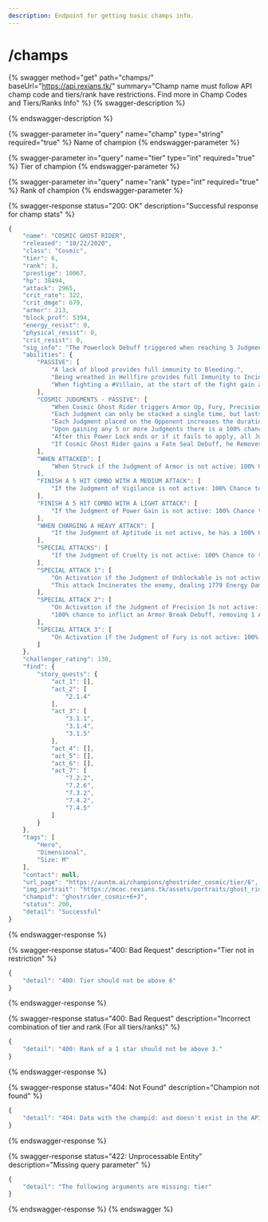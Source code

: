 ```yaml
---
description: Endpoint for getting basic champs info.
---
```


# /champs

{% swagger method="get" path="champs/" baseUrl="https://api.rexians.tk/" summary="Champ name must follow API champ code and tiers/rank have restrictions. Find more in Champ Codes and Tiers/Ranks Info" %}
{% swagger-description %}

{% endswagger-description %}

{% swagger-parameter in="query" name="champ" type="string" required="true" %}
Name of champion
{% endswagger-parameter %}

{% swagger-parameter in="query" name="tier" type="int" required="true" %}
Tier of champion
{% endswagger-parameter %}

{% swagger-parameter in="query" name="rank" type="int" required="true" %}
Rank of champion
{% endswagger-parameter %}

{% swagger-response status="200: OK" description="Successful response for champ stats" %}
```javascript
{
    "name": "COSMIC GHOST RIDER",
    "released": "10/22/2020",
    "class": "Cosmic",
    "tier": 6,
    "rank": 3,
    "prestige": 10067,
    "hp": 38494,
    "attack": 2965,
    "crit_rate": 322,
    "crit_dmge": 679,
    "armor": 213,
    "block_prof": 5394,
    "energy_resist": 0,
    "physical_resist": 0,
    "crit_resist": 0,
    "sig_info": "The Powerlock Debuff triggered when reaching 5 Judgments is upgraded to a Damnation Debuff dealing 1571.89 to 3708.25 damage over 6 seconds. Opponents under Damnation are also Power Locked, Heal Blocked, and Fate Sealed, all of which are unaffected by Ability Accuracy modifications.",
    "abilities": {
        "PASSIVE": [
            "A lack of blood provides full immunity to Bleeding.",
            "Being wreathed in Hellfire provides full Immunity to Incinerate",
            "When fighting a #Villain, at the start of the fight gain a 100% Chance to place an indefinite Armor Break Debuff on the Opponent reducing their Armor Rating by 716.67, and removing an active Armor Up Buff."
        ],
        "COSMIC JUDGMENTS - PASSIVE": [
            "When Cosmic Ghost Rider triggers Armor Up, Fury, Precision, Cruelty, Power Gain, Unblockable, Vigilance, or Aptitude Buffs he also has a 100% chance to place a corresponding Judgment on his Opponent.",
            "Each Judgment can only be stacked a single time, but lasts indefinitely.",
            "Each Judgment placed on the Opponent increases the duration of any Buff Triggered on Cosmic Ghost Rider by 20%. While you have 5 Judgments in place, this bonus is doubled.",
            "Upon gaining any 5 or more Judgments there is a 100% chance to place a Power Lock Debuff on the Opponent for 6 seconds.",
            "After this Power Lock ends or if it fails to apply, all Judgments on the Opponent have a 100% chance to be converted into to Armor Break Debuffs, each reducing Armor Rating by 537.5 for 10 seconds, and removing an Armor Up Buff.",
            "If Cosmic Ghost Rider gains a Fate Seal Debuff, he Removes all of his Judgments, and he cannot trigger new ones until it ends."
        ],
        "WHEN ATTACKED": [
            "When Struck if the Judgment of Armor is not active: 100% Chance to trigger an Armor Up Buff granting +921.43 Armor for 10 seconds."
        ],
        "FINISH A 5 HIT COMBO WITH A MEDIUM ATTACK": [
            "If the Judgment of Vigilance is not active: 100% Chance to trigger a Vigilance Buff, preventing your attacks from Missing for 10 seconds."
        ],
        "FINISH A 5 HIT COMBO WITH A LIGHT ATTACK": [
            "If the Judgment of Power Gain is not active: 100% Chance to trigger a Power Gain Buff, granting 75% of a Bar of Power over 1.25 seconds."
        ],
        "WHEN CHARGING A HEAVY ATTACK": [
            "If the Judgment of Aptitude is not active, he has a 100% Chance to trigger an Aptitude Buff increasing the potency of any Armor Up, Fury, Cruelty, and Precision Buffs triggered by 50% for 8 seconds."
        ],
        "SPECIAL ATTACKS": [
            "If the Judgment of Cruelty is not active: 100% Chance to trigger a Cruelty Buff, increasing Critical Damage Rating by 755.41 for 10 seconds."
        ],
        "SPECIAL ATTACK 1": [
            "On Activation if the Judgment of Unblockable is not active: 100% Chance to trigger an Unblockable Buff for 1 seconds.",
            "This attack Incinerates the enemy, dealing 1779 Energy Damage over 5 seconds. This effect also removes Perfect Block Chance and reduces Block Proficiency by 50% while it's active."
        ],
        "SPECIAL ATTACK 2": [
            "On Activation if the Judgment of Precision Is not active: 100% Chance to trigger an Precision Buff increasing Critical Rating by 8600 for 10 seconds.",
            "100% chance to inflict an Armor Break Debuff, removing 1 Armor Up Buff and reducing Armor Rating by 1759.09 for 15 seconds."
        ],
        "SPECIAL ATTACK 3": [
            "On Activation if the Judgment of Fury is not active: 100% Chance to trigger an Fury Buff increasing Attack by 3706.25 for 15 seconds."
        ]
    },
    "challenger_rating": 130,
    "find": {
        "story_quests": {
            "act_1": [],
            "act_2": [
                "2.1.4"
            ],
            "act_3": [
                "3.1.1",
                "3.1.4",
                "3.1.5"
            ],
            "act_4": [],
            "act_5": [],
            "act_6": [],
            "act_7": [
                "7.2.2",
                "7.2.6",
                "7.3.2",
                "7.4.2",
                "7.4.5"
            ]
        }
    },
    "tags": [
        "Hero",
        "Dimensional",
        "Size: M"
    ],
    "contact": null,
    "url_page": "https://auntm.ai/champions/ghostrider_cosmic/tier/6",
    "img_portrait": "https://mcoc.rexians.tk/assets/portraits/ghost_rider_cosmic.png",
    "champid": "ghostrider_cosmic+6+3",
    "status": 200,
    "detail": "Successful"
}
```
{% endswagger-response %}

{% swagger-response status="400: Bad Request" description="Tier not in restriction" %}
```javascript
{
    "detail": "400: Tier should not be above 6"
}
```
{% endswagger-response %}

{% swagger-response status="400: Bad Request" description="Incorrect combination of tier and rank (For all tiers/ranks)" %}
```javascript
{
    "detail": "400: Rank of a 1 star should not be above 3."
}
```
{% endswagger-response %}

{% swagger-response status="404: Not Found" description="Champion not found" %}
```javascript
{
    "detail": "404: Data with the champid: asd doesn't exist in the API Database!"
}
```
{% endswagger-response %}

{% swagger-response status="422: Unprocessable Entity" description="Missing query parameter" %}
```javascript
{
    "detail": "The following arguments are missing: tier"
}
```
{% endswagger-response %}
{% endswagger %}

